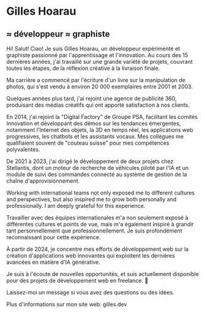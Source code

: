 # Gilles Hoarau
## ≈ développeur ≈ graphiste

Hi! Salut! Ciao! Je suis Gilles Hoarau, un développeur expérimenté et graphiste passionné par l'apprentissage et l'innovation. Au cours des 15 dernières années, j'ai travaillé sur une grande variété de projets, couvrant toutes les étapes, de la réflexion créative à la livraison finale.

Ma carrière a commencé par l'écriture d'un livre sur la manipulation de photos, qui s'est vendu à environ 20 000 exemplaires entre 2001 et 2003.

Quelques années plus tard, j'ai rejoint une agence de publicité 360, produisant des médias créatifs qui ont apporté satisfaction à nos clients.

En 2014, j'ai rejoint la "Digital Factory" de Groupe PSA, facilitant les comités Innovation et développant des démos sur les tendances émergentes, notamment l'Internet des objets, la 3D en temps réel, les applications web progressives, les chatbots et les assistants vocaux.
Mes collègues me qualifiaient souvent de "couteau suisse" pour mes compétences polyvalentes.

De 2021 à 2023, j'ai dirigé le développement de deux projets chez Stellantis, dont un moteur de recherche de véhicules piloté par l'IA et un module de suivi des commandes connecté au système de gestion de la chaîne d'approvisionnement.

Working with international teams not only exposed me to different cultures and perspectives, but also inspired me to grow both personally and professionally. I am deeply grateful for this experience.

Travailler avec des équipes internationales m'a non seulement exposé à différentes cultures et points de vue, mais m'a également inspiré à grandir tant personnellement que professionnellement. Je suis profondément reconnaissant pour cette expérience.

À partir de 2024, je concentre mes efforts de développement web sur la création d'applications web innovantes qui exploitent les dernières avancées en matière d'IA générative.

Je suis à l'écoute de nouvelles opportunités, et suis actuellement disponible pour des projets de développement web en freelance. 🚀

Laissez-moi un message si vous avez des questions ou des idées.

Plus d'informations sur mon site web: gilles.dev
